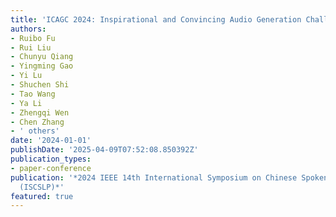 ```yaml
---
title: 'ICAGC 2024: Inspirational and Convincing Audio Generation Challenge 2024'
authors:
- Ruibo Fu
- Rui Liu
- Chunyu Qiang
- Yingming Gao
- Yi Lu
- Shuchen Shi
- Tao Wang
- Ya Li
- Zhengqi Wen
- Chen Zhang
- ' others'
date: '2024-01-01'
publishDate: '2025-04-09T07:52:08.850392Z'
publication_types:
- paper-conference
publication: '*2024 IEEE 14th International Symposium on Chinese Spoken Language Processing
  (ISCSLP)*'
featured: true
---
```


